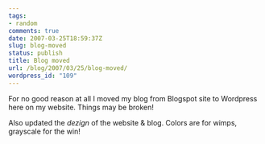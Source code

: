 ```yaml
---
tags:
- random
comments: true
date: 2007-03-25T18:59:37Z
slug: blog-moved
status: publish
title: Blog moved
url: /blog/2007/03/25/blog-moved/
wordpress_id: "109"
---
```


For no good reason at all I moved my blog from Blogspot site to Wordpress here on my website. Things may be broken!

Also updated the _dezign_ of the website & blog. Colors are for wimps, grayscale for the win!
